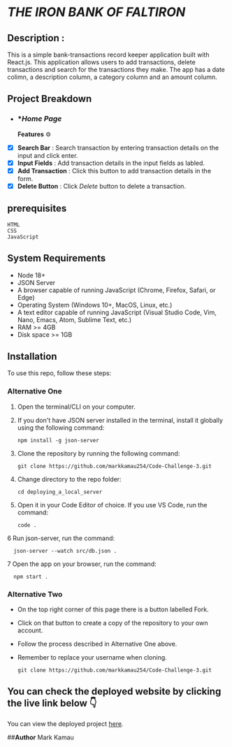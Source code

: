 # *THE IRON BANK OF FALTIRON*

## **Description** :
This is a simple bank-transactions record keeper application built with React.js. This application allows users to add transactions, delete transactions and search for the transactions they make.
The app has a date colimn, a description column, a category column and an amount column.


## Project Breakdown
- ### **Home Page*
   **Features** ⚙️
- [x] **Search Bar** : Search transaction by entering transaction details on the input and click enter.
- [x] **Input Fields** : Add transaction details in the input fields as labled.
- [x] **Add Transaction** : Click this button to add transaction details in the form.
- [x] **Delete Button** : Click _Delete_ button to delete a transaction.

## prerequisites

    HTML
    CSS
    JavaScript

## System Requirements

- Node 18+
- JSON Server
- A browser capable of running JavaScript (Chrome, Firefox, Safari, or Edge)
- Operating System (Windows 10+, MacOS, Linux, etc.)
- A text editor capable of running JavaScript (Visual Studio Code, Vim, Nano, Emacs, Atom, Sublime Text, etc.)
- RAM >= 4GB
- Disk space >= 1GB

## Installation

To use this repo, follow these steps:

### Alternative One

1.  Open the terminal/CLI on your computer.

2.  If you don't have JSON server installed in the terminal, install it globally using the following command:

        npm install -g json-server

3.  Clone the repository by running the following command:

        git clone https://github.com/markkamau254/Code-Challenge-3.git

4.  Change directory to the repo folder:

        cd deploying_a_local_server

5.  Open it in your Code Editor of choice. If you use VS Code, run the command:

        code .
    
6   Run json-server, run the command:

      json-server --watch src/db.json .
      
7   Open the app on your browser, run the command:

      npm start .

### Alternative Two

- On the top right corner of this page there is a button labelled Fork.

- Click on that button to create a copy of the repository to your own account.

- Follow the process described in Alternative One above.

- Remember to replace your username when cloning.

      git clone https://github.com/markkamau254/Code-Challenge-3.git

  
## **You can check the deployed website by clicking the live link below** 👇 
You can view the deployed project [here](https://markkamau254.github.io/Phase-2-Code-Challenge/).

##**Author**
Mark Kamau

